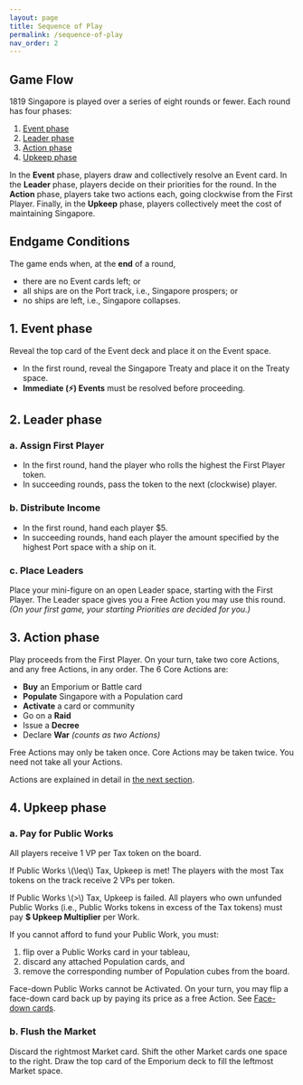 ```yaml
---
layout: page
title: Sequence of Play
permalink: /sequence-of-play
nav_order: 2
---
```


## Game Flow

1819 Singapore is played over a series of eight rounds or fewer. Each round has four phases:
1. [Event phase](#1-event-phase)
2. [Leader phase](#2-leader-phase)
3. [Action phase](#3-action-phase)
4. [Upkeep phase](#4-upkeep-phase)

In the **Event** phase, players draw and collectively resolve an Event card. In the **Leader** phase, players decide on their priorities for the round. In the **Action** phase, players take two actions each, going clockwise from the First Player. Finally, in the **Upkeep** phase, players collectively meet the cost of maintaining Singapore.
<!-- ---crises, global events, or shifting social mores that affect the rulers' status quo. -->

## Endgame Conditions

The game ends when, at the **end** of a round,

- there are no Event cards left; or
- all ships are on the Port track, i.e., Singapore prospers; or
- no ships are left, i.e., Singapore collapses.

## 1. Event phase

Reveal the top card of the Event deck and place it on the Event space.
- In the first round, reveal the Singapore Treaty and place it on the Treaty space.
- **Immediate (⚡)️ Events** must be resolved before proceeding.

## 2. Leader phase

### a. Assign First Player
- In the first round, hand the player who rolls the highest the First Player token.
- In succeeding rounds, pass the token to the next (clockwise) player.

### b. Distribute Income
- In the first round, hand each player $5.
- In succeeding rounds, hand each player the amount specified by the highest Port space with a ship on it.

### c. Place Leaders
Place your mini-figure on an open Leader space, starting with the First Player. The Leader space gives you a Free Action you may use this round. *(On your first game, your starting Priorities are decided for you.)*

## 3. Action phase
Play proceeds from the First Player. On your turn, take two core Actions, and any free Actions, in any order. The 6 Core Actions are:

- **Buy** an Emporium or Battle card
- **Populate** Singapore with a Population card
- **Activate** a card or community
- Go on a **Raid**
- Issue a **Decree**
- Declare **War** *(counts as two Actions)*

Free Actions may only be taken once. Core Actions may be taken twice. You need not take all your Actions.

Actions are explained in detail in [the next section](/actions).

<!-- *3-player game: the solo player takes 3 actions per turn.* -->

## 4. Upkeep phase

### a. Pay for Public Works
All players receive 1 VP per Tax token on the board.

If Public Works \\(\leq\\) Tax, Upkeep is met! The players with the most Tax tokens on the track receive 2 VPs per token.

If Public Works \\(\>\\) Tax, Upkeep is failed. All players who own unfunded Public Works (i.e., Public Works tokens in excess of the Tax tokens) must pay **$ Upkeep Multiplier** per Work.

If you cannot afford to fund your Public Work, you must:
1. flip over a Public Works card in your tableau,
2. discard any attached Population cards, and
3. remove the corresponding number of Population cubes from the board.

Face-down Public Works cannot be Activated. On your turn, you may flip a face-down card back up by paying its price as a free Action. See [Face-down cards](/concepts#face-down-cards).

### b. Flush the Market
Discard the rightmost Market card. Shift the other Market cards one space to the right. Draw the top card of the Emporium deck to fill the leftmost Market space.